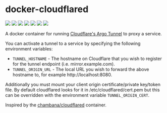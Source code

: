 # docker-cloudflared
<p>
  <a href="https://github.com/msnelling/cloudflared/blob/master/LICENSE"><img src="https://badgen.net/github/license/msnelling/cloudflared?color=cyan"/></a>
  <a href="https://cloud.docker.com/repository/docker/msnelling/cloudflared"><img src="https://images.microbadger.com/badges/image/msnelling/cloudflared.svg"/></a>
  <a href="https://cloud.docker.com/repository/docker/msnelling/cloudflared"><img src="https://badgen.net/docker/pulls/msnelling/cloudflared?icon=docker&label=pulls"/></a>
  <a href="https://cloud.docker.com/repository/docker/msnelling/cloudflared"><img src="https://badgen.net/docker/stars/msnelling/cloudflared?icon=docker&label=stars"/></a>
  <a href="https://github.com/msnelling/cloudflared"><img src="https://badgen.net/github/forks/msnelling/cloudflared?icon=github&label=forks"/></a>
  <a href="https://github.com/msnelling/cloudflared"><img src="https://badgen.net/github/stars/msnelling/cloudflared?icon=github&label=stars"/></a>
  <a href="https://cloud.docker.com/repository/docker/msnelling/cloudflared/builds"><img src="https://badgen.net/github/status/msnelling/cloudflared"/></a>
</p>

A docker container for running [Cloudflare's Argo Tunnel](https://developers.cloudflare.com/argo-tunnel/quickstart/) to proxy a service.

You can activate a tunnel to a service by specifying the following environment variables:

* `TUNNEL_HOSTNAME` - The hostname on Cloudflare that you wish to register for the tunnel endpoint (i.e. mirror.example.com).
* `TUNNEL_ORIGIN_URL` - The local URL you wish to forward the above hostname to, for example http://localhost:8080.

Additionally you must mount your client origin certificate/private key/token file. By default cloudflared looks for it in /etc/cloudflared/cert.pem but this can be overridden with the environment variable `TUNNEL_ORIGIN_CERT`.

Inspired by the [chambana/cloudflared](https://hub.docker.com/r/chambana/cloudflared) container.
